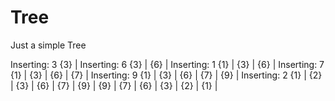 # Tree

Just a simple Tree

Inserting: 3
{3} | Inserting: 6
{3} | {6} | Inserting: 1
{1} | {3} | {6} | Inserting: 7
{1} | {3} | {6} | {7} | Inserting: 9
{1} | {3} | {6} | {7} | {9} | Inserting: 2
{1} | {2} | {3} | {6} | {7} | {9} |
{9} | {7} | {6} | {3} | {2} | {1} |
